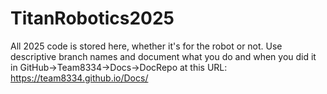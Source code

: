 # TitanRobotics2025
All 2025 code is stored here, whether it's for the robot or not. Use descriptive branch names and document what you do and when you did it in GitHub->Team8334->Docs->DocRepo at this URL: https://team8334.github.io/Docs/
